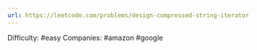 ```yaml
---
url: https://leetcode.com/problems/design-compressed-string-iterator
---
```


Difficulty: #easy
Companies: #amazon #google